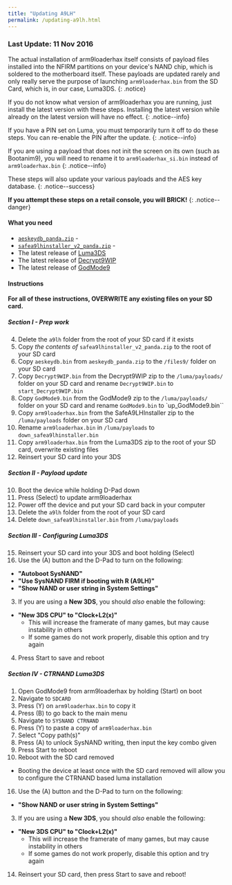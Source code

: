 ```yaml
---
title: "Updating A9LH"
permalink: /updating-a9lh.html
---
```


### Last Update: 11 Nov 2016

The actual installation of arm9loaderhax itself consists of payload files installed into the NFIRM partitions on your device's NAND chip, which is soldered to the motherboard itself. These payloads are updated rarely and only really serve the purpose of launching `arm9loaderhax.bin` from the SD Card, which is, in our case, Luma3DS.
{: .notice}

If you do not know what version of arm9loaderhax you are running, just install the latest version with these steps. Installing the latest version while already on the latest version will have no effect.
{: .notice--info}

If you have a PIN set on Luma, you must temporarily turn it off to do these steps. You can re-enable the PIN after the update.
{: .notice--info}

If you are using a payload that does not init the screen on its own (such as Bootanim9), you will need to rename it to `arm9loaderhax_si.bin` instead of `arm9loaderhax.bin`
{: .notice--info}

These steps will also update your various payloads and the AES key database.
{: .notice--success}

**If you attempt these steps on a retail console, you will BRICK!**
{: .notice--danger}

#### What you need

* [`aeskeydb_panda.zip`](../Guide/torrents/aeskeydb_panda.torrent) - <code class="highlighterrouge"><a href="magnet:?xt=urn:btih:8409379ff4f495e53be1032e539f07fad05e0874"><i class="fa fa-magnet" aria-hidden="true"></i></a></code>
* [`safea9lhinstaller_v2_panda.zip`](../Guide/torrents/safea9lhinstaller_v2_panda.torrent) - <code class="highlighterrouge"><a href="magnet:?xt=urn:btih:502d3731fb5d4bec2fcdfbd21e6a08f2125dc583"><i class="fa fa-magnet" aria-hidden="true"></i></a></code>
* The latest release of [Luma3DS](https://github.com/AuroraWright/Luma3DS/releases/latest)
* The latest release of [Decrypt9WIP](https://github.com/d0k3/Decrypt9WIP/releases/latest)
* The latest release of [GodMode9](https://github.com/d0k3/GodMode9/releases/latest)

#### Instructions

**For all of these instructions, OVERWRITE any existing files on your SD card.**

##### Section I - Prep work

4. Delete the `a9lh` folder from the root of your SD card if it exists
5. Copy _the contents of_ `safea9lhinstaller_v2_panda.zip` to the root of your SD card
16. Copy `aeskeydb.bin` from `aeskeydb_panda.zip` to the `/files9/` folder on your SD card
15. Copy `Decrypt9WIP.bin` from the Decrypt9WIP zip to the `/luma/payloads/` folder on your SD card and rename `Decrypt9WIP.bin` to `start_Decrypt9WIP.bin`
16. Copy `GodMode9.bin` from the GodMode9 zip to the `/luma/payloads/` folder on your SD card and rename `GodMode9.bin` to `up_GodMode9.bin``
5. Copy `arm9loaderhax.bin` from the SafeA9LHInstaller zip to the `/luma/payloads` folder on your SD card
6. Rename `arm9loaderhax.bin` in `/luma/payloads` to `down_safea9lhinstaller.bin`
8. Copy `arm9loaderhax.bin` from the Luma3DS zip to the root of your SD card, overwrite existing files
9. Reinsert your SD card into your 3DS

##### Section II - Payload update

10. Boot the device while holding D-Pad down
11. Press (Select) to update arm9loaderhax
12. Power off the device and put your SD card back in your computer
13. Delete the `a9lh` folder from the root of your SD card
14. Delete `down_safea9lhinstaller.bin` from `/luma/payloads`

##### Section III - Configuring Luma3DS

15. Reinsert your SD card into your 3DS and boot holding (Select)
16. Use the (A) button and the D-Pad to turn on the following:    
  + **"Autoboot SysNAND"**
  + **"Use SysNAND FIRM if booting with R (A9LH)"**
  + **"Show NAND or user string in System Settings"**
3. If you are using a **New 3DS**, you should *also* enable the following:
  + **"New 3DS CPU" to "Clock+L2(x)"**
    + This will increase the framerate of many games, but may cause instability in others
    + If some games do not work properly, disable this option and try again
4. Press Start to save and reboot

##### Section IV - CTRNAND Luma3DS

1. Open GodMode9 from arm9loaderhax by holding (Start) on boot
2. Navigate to `SDCARD`
3. Press (Y) on `arm9loaderhax.bin` to copy it
4. Press (B) to go back to the main menu
4. Navigate to `SYSNAND CTRNAND`
5. Press (Y) to paste a copy of `arm9loaderhax.bin`
6. Select "Copy path(s)"
6. Press (A) to unlock SysNAND writing, then input the key combo given
7. Press Start to reboot
15. Reboot with the SD card removed
  + Booting the device at least once with the SD card removed will allow you to configure the CTRNAND based luma installation
16. Use the (A) button and the D-Pad to turn on the following:    
  + **"Show NAND or user string in System Settings"**
3. If you are using a **New 3DS**, you should *also* enable the following:
  + **"New 3DS CPU" to "Clock+L2(x)"**
    + This will increase the framerate of many games, but may cause instability in others
    + If some games do not work properly, disable this option and try again
14. Reinsert your SD card, then press Start to save and reboot!
